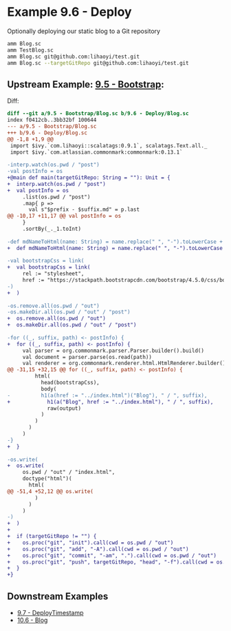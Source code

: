 # Example 9.6 - Deploy
Optionally deploying our static blog to a Git repository

```bash
amm Blog.sc
amm TestBlog.sc
amm Blog.sc git@github.com:lihaoyi/test.git
amm Blog.sc --targetGitRepo git@github.com:lihaoyi/test.git
```

## Upstream Example: [9.5 - Bootstrap](https://github.com/handsonscala/handsonscala/tree/v1/examples/9.5%20-%20Bootstrap):
Diff:
```diff
diff --git a/9.5 - Bootstrap/Blog.sc b/9.6 - Deploy/Blog.sc
index f0412cb..3bb32bf 100644
--- a/9.5 - Bootstrap/Blog.sc	
+++ b/9.6 - Deploy/Blog.sc	
@@ -1,8 +1,9 @@
 import $ivy.`com.lihaoyi::scalatags:0.9.1`, scalatags.Text.all._
 import $ivy.`com.atlassian.commonmark:commonmark:0.13.1`
 
-interp.watch(os.pwd / "post")
-val postInfo = os
+@main def main(targetGitRepo: String = ""): Unit = {
+  interp.watch(os.pwd / "post")
+  val postInfo = os
     .list(os.pwd / "post")
     .map{ p =>
       val s"$prefix - $suffix.md" = p.last
@@ -10,17 +11,17 @@ val postInfo = os
     }
     .sortBy(_._1.toInt)
 
-def mdNameToHtml(name: String) = name.replace(" ", "-").toLowerCase + ".html"
+  def mdNameToHtml(name: String) = name.replace(" ", "-").toLowerCase + ".html"
 
-val bootstrapCss = link(
+  val bootstrapCss = link(
     rel := "stylesheet",
     href := "https://stackpath.bootstrapcdn.com/bootstrap/4.5.0/css/bootstrap.css"
-)
+  )
 
-os.remove.all(os.pwd / "out")
-os.makeDir.all(os.pwd / "out" / "post")
+  os.remove.all(os.pwd / "out")
+  os.makeDir.all(os.pwd / "out" / "post")
 
-for ((_, suffix, path) <- postInfo) {
+  for ((_, suffix, path) <- postInfo) {
     val parser = org.commonmark.parser.Parser.builder().build()
     val document = parser.parse(os.read(path))
     val renderer = org.commonmark.renderer.html.HtmlRenderer.builder().build()
@@ -31,15 +32,15 @@ for ((_, suffix, path) <- postInfo) {
         html(
           head(bootstrapCss),
           body(
-          h1(a(href := "../index.html")("Blog"), " / ", suffix),
+            h1(a("Blog", href := "../index.html"), " / ", suffix),
             raw(output)
           )
         )
       )
     )
-}
+  }
 
-os.write(
+  os.write(
     os.pwd / "out" / "index.html",
     doctype("html")(
       html(
@@ -51,4 +52,12 @@ os.write(
         )
       )
     )
-)
+  )
+
+  if (targetGitRepo != "") {
+    os.proc("git", "init").call(cwd = os.pwd / "out")
+    os.proc("git", "add", "-A").call(cwd = os.pwd / "out")
+    os.proc("git", "commit", "-am", ".").call(cwd = os.pwd / "out")
+    os.proc("git", "push", targetGitRepo, "head", "-f").call(cwd = os.pwd / "out")
+  }
+}
```
## Downstream Examples

- [9.7 - DeployTimestamp](https://github.com/handsonscala/handsonscala/tree/v1/examples/9.7%20-%20DeployTimestamp)
- [10.6 - Blog](https://github.com/handsonscala/handsonscala/tree/v1/examples/10.6%20-%20Blog)